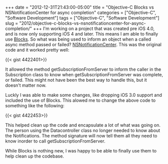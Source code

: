 +++
date = "2012-12-31T21:43:00-05:00"
title = "Objective-C Blocks vs NSNotificationCenter for async completion"
categories = ["Objective-C", "Software Development"]
tags = ["Objective-C", "Software Development"]
slug = "2012/objective-c-blocks-vs-nsnotificationcenter-for-async-completion/"
+++
I'm working on a project that was created pre iOS 4.0, and is now only supporting iOS 4 and later. This means I am able to finally use [Blocks](http://developer.apple.com/library/ios/#documentation/cocoa/Conceptual/Blocks/Articles/00_Introduction.html). So what was being used to inform an object when a called async method passed or failed? [NSNotificationCenter](https://developer.apple.com/library/mac/#documentation/Cocoa/Reference/Foundation/Classes/NSNotificationCenter_Class/Reference/Reference.html). This was the original code and it worked pretty well:

{{< gist 4422401>}}

<!-- more -->

It allowed the method getSubscriptionFromServer to inform the caller in the Subscription class to know when getSubscriptionFromServer was complete, or failed. This might not have been the best way to handle this, but it doesn't matter now.

Luckly I was able to make some changes, like dropping iOS 3.0 support and included the use of Blocks. This alowed me to change the above code to something like the following:

{{< gist 4422453>}}

This helped clean up the code and encapsulate a lot of what was going on. The person using the Datacontroller class no longer needed to know about the Notifications. The method signature will now tell them all they need to know inorder to call getSubscriptionFromServer.

While Blocks is nothing new, I was happy to be able to finally use them to help clean up the codebase.

